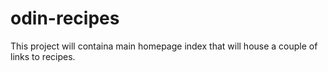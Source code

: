 # odin-recipes
This project will containa main homepage index that will house a couple of links to recipes.